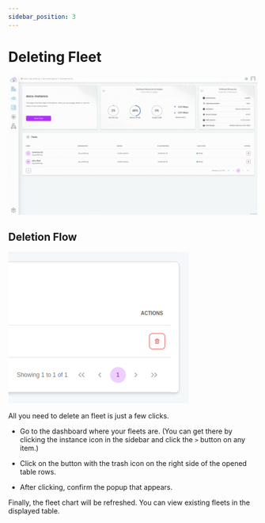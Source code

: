 ```yaml
---
sidebar_position: 3
---
```


# Deleting Fleet

![All you need to delete an fleet is just a few clicks.](https://raw.githubusercontent.com/robolaunch/trademark/main/repository-media/docs/user-guide/deployment/fleet/img/delete-fleet.gif)

## Deletion Flow

![Delete Fleet](https://raw.githubusercontent.com/robolaunch/trademark/main/repository-media/docs/user-guide/deployment/fleet/img/delete-fleet.png)

All you need to delete an fleet is just a few clicks.

- Go to the dashboard where your fleets are. (You can get there by clicking the instance icon in the sidebar and click the `>` button on any item.)

- Click on the button with the trash icon on the right side of the opened table rows.

- After clicking, confirm the popup that appears.

Finally, the fleet chart will be refreshed. You can view existing fleets in the displayed table.
